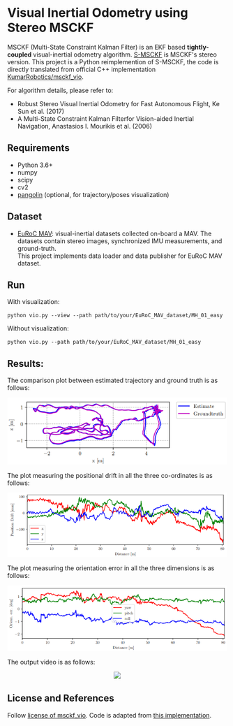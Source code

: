 # Visual Inertial Odometry using Stereo MSCKF

MSCKF (Multi-State Constraint Kalman Filter) is an EKF based **tightly-coupled** visual-inertial odometry algorithm. [S-MSCKF](https://arxiv.org/abs/1712.00036) is MSCKF's stereo version. This project is a Python reimplemention of S-MSCKF, the code is directly translated from official C++ implementation [KumarRobotics/msckf_vio](https://github.com/KumarRobotics/msckf_vio).  

For algorithm details, please refer to:
* Robust Stereo Visual Inertial Odometry for Fast Autonomous Flight, Ke Sun et al. (2017)
* A Multi-State Constraint Kalman Filterfor Vision-aided Inertial Navigation, Anastasios I. Mourikis et al. (2006) 

## Requirements
* Python 3.6+
* numpy
* scipy
* cv2
* [pangolin](https://github.com/uoip/pangolin) (optional, for trajectory/poses visualization)

## Dataset
* [EuRoC MAV](http://projects.asl.ethz.ch/datasets/doku.php?id=kmavvisualinertialdatasets): visual-inertial datasets collected on-board a MAV. The datasets contain stereo images, synchronized IMU measurements, and ground-truth.  
This project implements data loader and data publisher for EuRoC MAV dataset.

## Run
With visualization:  
```
python vio.py --view --path path/to/your/EuRoC_MAV_dataset/MH_01_easy 
```
Without visualization:
```
python vio.py --path path/to/your/EuRoC_MAV_dataset/MH_01_easy   
```

## Results:
The comparison plot between estimated trajectory and ground truth is as follows:
<p align="center">
  <img src="Outputs/traj_plot.png" width="512">
</p>

The plot measuring the positional drift in all the three co-ordinates is as follows:
<p align="center">
  <img src="Outputs/pos_drift.png" width="512">
</p>

The plot measuring the orientation error in all the three dimensions is as follows:
<p align="center">
  <img src="Outputs/ori_err.png" width="512">
</p>

The output video is as follows:
<p align="center">
  <img src="Outputs/vio.gif" width="512">
</p>

## License and References
Follow [license of msckf_vio](https://github.com/KumarRobotics/msckf_vio/blob/master/LICENSE.txt). Code is adapted from [this implementation](https://github.com/uoip/stereo_msckf).